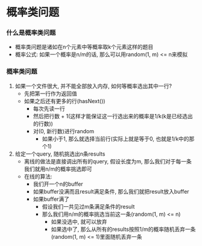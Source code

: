 # 概率类问题

### 什么是概率类问题

* 概率类问题是诸如在n个元素中等概率取k个元素这样的题目
* 概率公式: 如果一个概率是n/m的话, 那么可以用random\(1, m\) &lt;= n来模拟

### 概率类问题

1. 如果一个文件很大, 并不能全部放入内存, 如何等概率选出其中一行?
   * 先把第一行作为返回值
   * 如果之后还有更多的行\(hasNext\(\)\)
     * 每次先读一行
     * 然后把行数 + 1\(这样才能保证这一行选出来的概率是1/k\(k是已经选出的行数\)\)
     * 对\(0, 新行数\)进行random
       * 如果小于1, 那么就选择当前行\(实际上就是等于0, 也就是1/k中的那个1\)
2. 给定一个query, 随机挑选出n条results
   * 离线的做法是直接调出所有的query, 假设长度为m, 那么我们对于每一条我们就用n/m的概率挑选即可
   * 在线的算法:
     * 我们开一个n的buffer
     * 如果buffer没满而且result满足条件, 那么我们就把result放入buffer
     * 如果buffer满了
       * 假设我们一共见过m条满足条件的result
       * 那么我们用n/m的概率挑选当前这一条\(random\(1, m\) &lt;= n\)
         * 如果没选中, 就可以放弃
         * 如果选中了, 那么从所有的results按照1/m的概率随机丢弃一条\(random\(1, m\) &lt;= 1\)里面随机丢弃一条 




